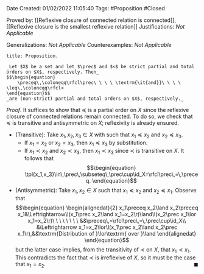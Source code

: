 <br />
<br />

Date Created: 01/02/2022 11:05:40
Tags: #Proposition #Closed 

Proved by: [[Reflexive closure of connected relation is connected]], [[Reflexive closure is the smallest reflexive relation]]
Justifications: _Not Applicable_

Generalizations: _Not Applicable_
Counterexamples: _Not Applicable_

``` ad-Proposition
title: Proposition.

_Let $X$ be a set and let $\prec$ and $<$ be strict partial and total orders on $X$, respectively. Then_
$$\begin{equation}
    \preceq\,\coloneqq\rfcl\prec\ \ \ \ \textrm{\it{and}}\ \ \ \ \leq\,\coloneqq\rfcl<
\end{equation}$$
_are (non-strict) partial and total orders on $X$, respectively._

```

_Proof_. It suffices to show that $\preceq$ is a partial order on $X$ since the reflexive closure of connected relations remain connected. To do so, we check that $\preceq$ is transitive and antisymmetric on $X$; reflexivity is already ensured.
* (Transitive): Take $x_1,x_2,x_3\in X$ with such that $x_1\preceq x_2$ and $x_2\preceq x_3$.
    * If $x_1=x_2$ or $x_2=x_3$, then $x_1\preceq x_3$ by substitution.
    * If $x_1\prec x_2$ and $x_2\prec x_3$, then $x_1\prec x_3$ since $\prec$ is transitive on $X$. It follows that$$\begin{equation}
    \tpl{x_1,x_3}\in\,\prec\,\subseteq\,\prec\cup\id_X=\rfcl\prec\,=\,\preceq.
 \end{equation}$$
* (Antisymmetric): Take $x_1,x_2\in X$ such that $x_1\preceq x_2$ and $x_2\preceq x_1$. Observe that
$$\begin{equation}
    \begin{alignedat}{2}
        x_1\preceq x_2\land x_2\preceq x_1&\Leftrightarrow\l(x_1\prec x_2\land x_1=x_2\r)\land\l(x_2\prec x_1\lor x_1=x_2\r)\ \ \ \ \ \ \ \ &&\preceq\,=\rfcl\prec\,=\,\prec\cup\id_X\\
        &\Leftrightarrow x_1=x_2\lor\l(x_1\prec x_2\land x_2\prec x_1\r),&&\textrm{Distribution of }\lor\textrm{ over }\land
    \end{alignedat}
\end{equation}$$
but the latter case implies, from the transitivity of $\prec$ on $X$, that $x_1\prec x_1$. This contradicts the fact that $\prec$ is irreflexive of $X$, so it must be the case that $x_1=x_2$.<span style="float:right;">$\blacksquare$</span>
